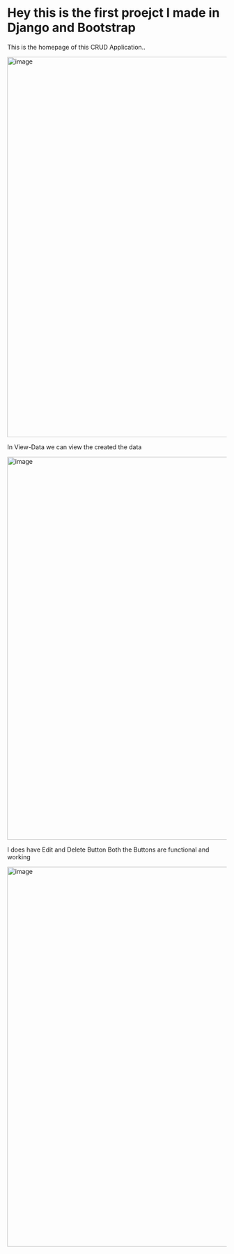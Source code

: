 <h1>Hey this is the first proejct I made in Django and Bootstrap</h1>

This is the homepage of this CRUD Application..

<img width="1918" height="871" alt="image" src="https://github.com/user-attachments/assets/ccebbae9-72f7-4339-a33f-8c95a43a4bfc" />

In View-Data we can view the created the data

<img width="1920" height="877" alt="image" src="https://github.com/user-attachments/assets/24a533e9-5284-4073-9e0f-67af124ac1c7" />

I does have Edit and Delete Button
Both the Buttons are functional and working


<img width="1914" height="870" alt="image" src="https://github.com/user-attachments/assets/0353d108-fa2f-4b75-a278-97b6bfe7683f" />

